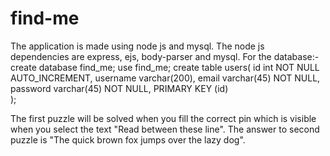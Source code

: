 # find-me
The application is made using node js and mysql.
The node js dependencies are express, ejs, body-parser and mysql.
For the database:-
  create database find_me;
  use find_me;
  create table users(
	  id int NOT NULL AUTO_INCREMENT,
    username varchar(200),
    email varchar(45) NOT NULL,
    password varchar(45) NOT NULL,
    PRIMARY KEY (id)  
  );

The first puzzle will be solved when you fill the correct pin which is visible when you select the text "Read between these line".
The answer to second puzzle is "The quick brown fox jumps over the lazy dog".
